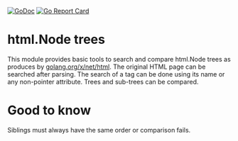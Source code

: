 [![GoDoc](https://godoc.org/github.com/iWdGo/htmlutils?status.svg)](https://godoc.org/github.com/iWdGo/htmlutils)
[![Go Report Card](https://goreportcard.com/badge/github.com/iwdgo/htmlutils)](https://goreportcard.com/report/github.com/iwdgo/htmlutils)

# html.Node trees

This module provides basic tools to search and compare html.Node trees as produces by [golang.org/x/net/html](https://godoc.org/golang.org/x/net/html).
The original HTML page can be searched after parsing.
The search of a tag can be done using its name or any non-pointer attribute.
Trees and sub-trees can be compared.

# Good to know

Siblings must always have the same order or comparison fails.
